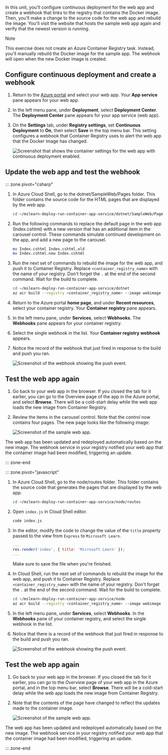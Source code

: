 In this unit, you'll configure continuous deployment for the web app and create a webhook that links to the registry that contains the Docker image. Then, you'll make a change to the source code for the web app and rebuild the image. You'll visit the website that hosts the sample web app again and verify that the newest version is running.

> [!NOTE]
> This exercise does not create an Azure Container Registry task. Instead, you'll manually rebuild the Docker image for the sample app. The webhook will open when the new Docker image is created.

## Configure continuous deployment and create a webhook

1. Return to the [Azure portal](https://portal.azure.com/?azure-portal=true) and select your web app. Your **App service** pane appears for your web app.

1. In the left menu pane, under **Deployment**, select **Deployment Center**. The **Deployment Center** pane appears for your app service (web app).

1. On the **Settings** tab, under **Registry settings**, set **Continuous Deployment** to **On**,  then select **Save** in the top menu bar. This setting configures a webhook that Container Registry uses to alert the web app that the Docker image has changed.

    ![Screenshot that shows the container settings for the web app with continuous deployment enabled.](../media/7-continuous-deployment-annotated.png)

## Update the web app and test the webhook

::: zone pivot="csharp"

1. In Azure Cloud Shell, go to the dotnet/SampleWeb/Pages folder. This folder contains the source code for the HTML pages that are displayed by the web app.

    ```bash
    cd ~/mslearn-deploy-run-container-app-service/dotnet/SampleWeb/Pages
    ```

1. Run the following commands to replace the default page in the web app (Index.cshtml) with a new version that has an additional item in the carousel control. These commands simulate continued development on the app, and add a new page to the carousel.

    ```bash
    mv Index.cshtml Index.cshtml.old
    mv Index.cshtml.new Index.cshtml
    ```

1. Run the next set of commands to rebuild the image for the web app, and push it to Container Registry. Replace `<container_registry_name>` with the name of your registry. Don't forget the `.` at the end of the second command. Wait for the build to complete.

    ```bash
    cd ~/mslearn-deploy-run-container-app-service/dotnet
    az acr build --registry <container_registry_name> --image webimage .
    ```

1. Return to the Azure portal **home page**, and under **Recent resources**, select your container registry. Your **Container registry** pane appears.

1. In the left menu pane, under **Services**, select **Webhooks**. The **Webhooks** pane appears for your container registry.

1. Select the single webhook in the list. Your **Container registry webhook** appears.

1. Notice the record of the webhook that just fired in response to the build and push you ran.

    ![Screenshot of the webhook showing the push event.](../media/7-acr-webhook-event.png)

## Test the web app again

1. Go back to your web app in the browser. If you closed the tab for it earlier, you can go to the Overview page of the app in the Azure portal, and select **Browse**. There will be a cold-start delay while the web app loads the new image from Container Registry.

1. Review the items in the carousel control. Note that the control now contains four pages. The new page looks like the following image:

    ![Screenshot of the sample web app.](../media/7-sample-web-app-dotnet.png)

The web app has been updated and redeployed automatically based on the new image. The webhook service in your registry notified your web app that the container image had been modified, triggering an update.

::: zone-end

::: zone pivot="javascript"

1. In Azure Cloud Shell, go to the node/routes folder. This folder contains the source code that generates the pages that are displayed by the web app.

    ```bash
    cd ~/mslearn-deploy-run-container-app-service/node/routes
    ```

1. Open `index.js` in Cloud Shell editor.

    ```bash
    code index.js
    ```

1. In the editor, modify the code to change the value of the `title` property passed to the view from `Express` to `Microsoft Learn`.

    ```javascript
    ...
    res.render('index', { title: 'Microsoft Learn' });
    ...
    ```

    Make sure to save the file when you're finished.

1. In Cloud Shell, run the next set of commands to rebuild the image for the web app, and push it to Container Registry. Replace `<container_registry_name>` with the name of your registry. Don't forget the `.` at the end of the second command. Wait for the build to complete.

    ```bash
    cd ~/mslearn-deploy-run-container-app-service/node
    az acr build --registry <container_registry_name> --image webimage .
    ```

1. In the left menu pane, under **Services**, select **Webhooks**. In the **Webhooks** pane of your container registry, and select the single webhook in the list.

1. Notice that there is a record of the webhook that just fired in response to the build and push you ran.

    ![Screenshot of the webhook showing the push event.](../media/7-acr-webhook-event.png)

## Test the web app again

1. Go back to your web app in the browser. If you closed the tab for it earlier, you can go to the *Overview* page of your web app in the Azure portal, and in the top menu bar, select **Browse**. There will be a cold-start delay while the web app loads the new image from Container Registry.

1. Note that the contents of the page have changed to reflect the updates made to the container image.

    ![Screenshot of the sample web app.](../media/7-sample-web-app-node.png)

The web app has been updated and redeployed automatically based on the new image. The webhook service in your registry notified your web app that the container image had been modified, triggering an update.

::: zone-end
